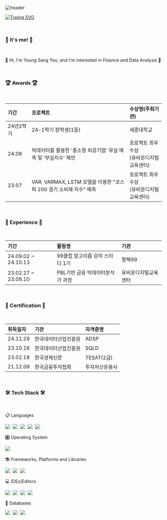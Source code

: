 ![header](https://capsule-render.vercel.app/api?type=waving&color=6994CDEE&text=&animation=twinkling&height=80)

[![Typing SVG](https://readme-typing-svg.demolab.com?font=Alkatra&weight=500&size=45&duration=4000&pause=3&color=6993CDEE&center=false&vCenter=false&multiline=true&repeat=true&width=1000&height=100&lines=Welcome+to+Young+Sang's+GitHub!👋)](https://git.io/typing-svg)


<br>

<div align="left">

<h3 align="left">👋 It's me! 👋</h3>
<br>
<p align="left">
  🌱 Hi, I'm Young Sang Yoo, and I'm interested in Finance and Data Analysis 🌱
</p>

<br>
<h3 align="left"> 🏆 Awards 🏆 </h3>
<br>

기간|프로젝트|수상명(주최기관)|
:---|:---|:---|
24년2학기 |24-1학기 장학생(1등)| 세종대학교|
24.08| 빅데이터를 활용한 '중소형 외감기업' 부실 예측 및 '부실지수' 제언| 프로젝트 최우수상 <br/> (유비온디지털 교육센터)
23.07| VAR, VARMAX, LSTM 모델을 이용한 "코스피 200 경기 소비재 지수" 예측 | 프로젝트 최우수상 <br/> (유비온디지털 교육센터)

<br>
<h3 align="left"> 🏃 Experience 🏃 </h3>
<br>

기간|활동명|기관|
:---|:---|:---
24.09.02 ~ 24.10.13| 99클럽 알고리즘 강의 스터디 1기 | 항해99
23.02.27 ~ 23.08.10| PBL기반 금융 빅데이터분석가 과정| 유비온디지털교육센터

<br>
<h3 align="left"> 🪪 Certification 🪪</h3>
<br>

취득일자|기관|자격증명|
:---|:---|:---|
24.11.29| 한국데이터산업진흥원 | ADSP |
23.10.16| 한국데이터산업진흥원 | SQLD|
23.02.18| 한국경제신문 | TESAT(2급) |
21.12.09| 한국금융투자협회 | 투자자산운용사|

<br>
<h3 align="left">🛠 Tech Stack 🛠</h3>
<br>

<p align="left"> 📋 Languages </p>
<p align="left">
  <img src="https://img.shields.io/badge/Python-3670A0?style=flat-square&logo=Python&logoColor=white"/></a>&nbsp 
  <img src="https://img.shields.io/badge/Java-007396?style=flat-square&logo=Java&logoColor=white"/></a>&nbsp 
  <img src="https://img.shields.io/badge/SQL-4479A1?style=flat-square&logo=mysql&logoColor=white"/></a>&nbsp
  <img src="https://img.shields.io/badge/Julia-9A2C6C?style=flat-square&logo=Julia&logoColor=white"/></a>&nbsp
  <img src="https://img.shields.io/badge/C-A8B9CC?style=flat-square&logo=C&logoColor=white"/></a>&nbsp
</p>

<p align="left"> 🎛️ Operating System </p>
<p align="left">
  <img src="https://img.shields.io/badge/Linux-FCC624?style=for-the-badge&logo=linux&logoColor=black"/></a>&nbsp
</p>  

<p align="left"> 📚 Frameworks, Platforms and Libraries </p>
<p align="left">
  <img src="https://img.shields.io/badge/SpringBoot-6DB33F?style=flat-square&logo=Spring&logoColor=white"/></a>&nbsp 
  <img src="https://img.shields.io/badge/OpenCV-5C3EE8?style=flat-square&logo=opencv&logoColor=white"/></a>&nbsp 
  <img src="https://img.shields.io/badge/TensorFlow-FF6F00?style=flat-square&logo=tensorflow&logoColor=white"/></a>&nbsp
</p>

<p align="left"> 💻 IDEs/Editors </p>
<p align="left">
  <img src="https://img.shields.io/badge/IntelliJ%20IDEA-000000?style=flat-square&logo=intellij-idea&logoColor=white"/></a>&nbsp
  <img src="https://img.shields.io/badge/Visual%20Studio%20Code-007ACC?style=flat-square&logo=visual-studio-code&logoColor=white"/></a>&nbsp
  <img src="https://img.shields.io/badge/Visual%20Studio-5C2D91?style=flat-square&logo=visual-studio&logoColor=white"/></a>&nbsp
  <img src="https://img.shields.io/badge/PyCharm-000000?style=flat-square&logo=pycharm&logoColor=white"/></a>&nbsp
</p>

<p align="left"> 💾 Databases </p>
<p align="left">
  <img src="https://img.shields.io/badge/MySQL-E6B91E?style=flat-square&logo=mysql&logoColor=white"/></a>&nbsp 
  <img src="https://img.shields.io/badge/MongoDB-47A248?style=flat-square&logo=mongodb&logoColor=white"/></a>&nbsp 
  <img src="https://img.shields.io/badge/Redis-D82C20?style=flat-square&logo=redis&logoColor=white"/></a>&nbsp 
</p>

</div>
